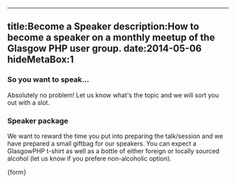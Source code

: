 ----
title:Become a Speaker
description:How to become a speaker on a monthly meetup of the Glasgow PHP 
user group.
date:2014-05-06
hideMetaBox:1
----

### So you want to speak...

Absolutely no problem! Let us know what's the topic and we will sort you out 
with a slot.

### Speaker package

We want to reward the time you put into preparing the talk/session and we have 
prepared a small giftbag for our speakers. You can expect a GlasgowPHP t-shirt
as well as a bottle of either foreign or locally sourced alcohol 
(let us know if you prefere non-alcoholic option).

{form}